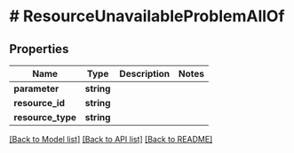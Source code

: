 # # ResourceUnavailableProblemAllOf

## Properties

Name | Type | Description | Notes
------------ | ------------- | ------------- | -------------
**parameter** | **string** |  |
**resource_id** | **string** |  |
**resource_type** | **string** |  |

[[Back to Model list]](../../README.md#models) [[Back to API list]](../../README.md#endpoints) [[Back to README]](../../README.md)
